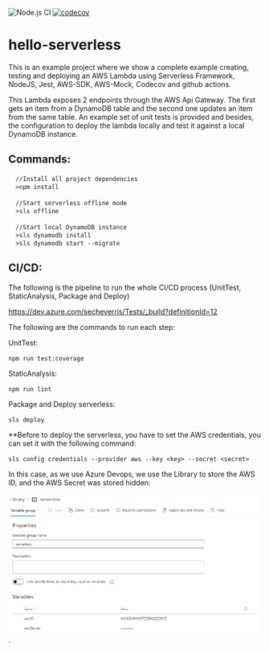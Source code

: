 ![Node.js CI](https://github.com/Devcognitio/hello-serverless/workflows/Node.js%20CI/badge.svg)
[![codecov](https://codecov.io/gh/Devcognitio/hello-serverless/branch/master/graph/badge.svg?token=4Z79Z3QLY3)](https://codecov.io/gh/Devcognitio/hello-serverless)

# hello-serverless
This is an example project where we show a complete example creating, testing and deploying an AWS Lambda using Serverless Framework, NodeJS, Jest, AWS-SDK, AWS-Mock, Codecov and github actions.

This Lambda exposes 2 endpoints through the AWS Api Gateway. The first gets an item from a DynamoDB table and the second one updates an item from the same table.
An example set of unit tests is provided and besides, the configuration to deploy the lambda locally and test it against a local DynamoDB instance.

## Commands:

````
  //Install all project dependencies
  >npm install
  
  //Start serverless offline mode
  >sls offline
  
  //Start local DynamoDB instance
  >sls dynamodb install
  >sls dynamodb start --migrate
````  

## CI/CD:

The following is the pipeline to run the whole CI/CD process (UnitTest, StaticAnalysis, Package and Deploy)

https://dev.azure.com/secheverris/Tests/_build?definitionId=12

The following are the commands to run each step:

UnitTest: 

````
npm run test:coverage
````

StaticAnalysis: 

````
npm run lint
````

Package and Deploy serverless: 

````
sls deploy
````
**Before to deploy the serverless, you have to set the AWS credentials, you can set it with the following command:
````
sls config credentials --provider aws --key <key> --secret <secret>
````
In this case, as we use Azure Devops, we use the Library to store the AWS ID, and the AWS Secret was stored hidden:

![Library](images/Library.png).
